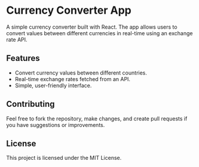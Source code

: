# Currency Converter App

A simple currency converter built with React. The app allows users to convert values between different currencies in real-time using an exchange rate API.

## Features
- Convert currency values between different countries.
- Real-time exchange rates fetched from an API.
- Simple, user-friendly interface.

## Contributing
Feel free to fork the repository, make changes, and create pull requests if you have suggestions or improvements.

## License
This project is licensed under the MIT License.
